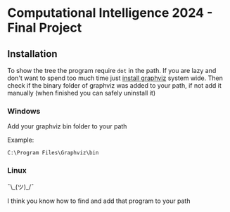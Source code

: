 # Computational Intelligence 2024 - Final Project


## Installation
To show the tree the program require `dot` in the path.
If you are lazy and don't want to spend too much time just [install graphviz](https://graphviz.org/download/) system wide. Then check if the binary folder of graphviz was added to your path, if not add it manually (when finished you can safely uninstall it)

### Windows 
Add your graphviz bin folder to your path

Example:
```
C:\Program Files\Graphviz\bin
```

### Linux
¯\\\_(ツ)\_/¯

I think you know how to find and add that program to your path